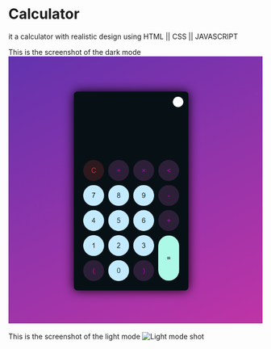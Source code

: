# Calculator
it a calculator with realistic design using HTML || CSS || JAVASCRIPT

This is the screenshot of the dark mode
![Dark mode shots](screenshot/1.png)

This is the screenshot of the light mode
![Light mode shot](./2.png)

